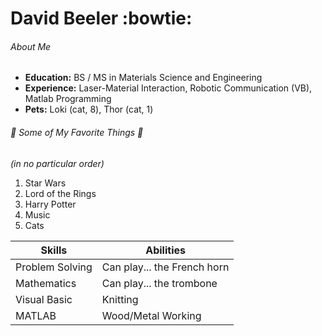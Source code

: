 
# David Beeler :bowtie:

###### About Me

* **Education:** BS / MS in Materials Science and Engineering
* **Experience:** Laser-Material Interaction, Robotic Communication (VB), Matlab Programming
* **Pets:** Loki (cat, 8), Thor (cat, 1)

###### :musical_note: Some of My Favorite Things :musical_note: 
*(in no particular order)*

1. Star Wars
2. Lord of the Rings
3. Harry Potter
4. Music
5. Cats

Skills | Abilities
------------ | -------------
Problem Solving | Can play... the French horn
Mathematics | Can play... the trombone
Visual Basic | Knitting
MATLAB | Wood/Metal Working
